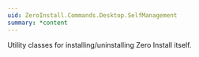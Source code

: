 ```yaml
---
uid: ZeroInstall.Commands.Desktop.SelfManagement
summary: *content
---
```

Utility classes for installing/uninstalling Zero Install itself.
